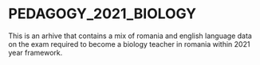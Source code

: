 # PEDAGOGY_2021_BIOLOGY
This is an arhive that contains a mix of romania and english language data on the exam required to become a biology teacher in romania within 2021 year framework. 
